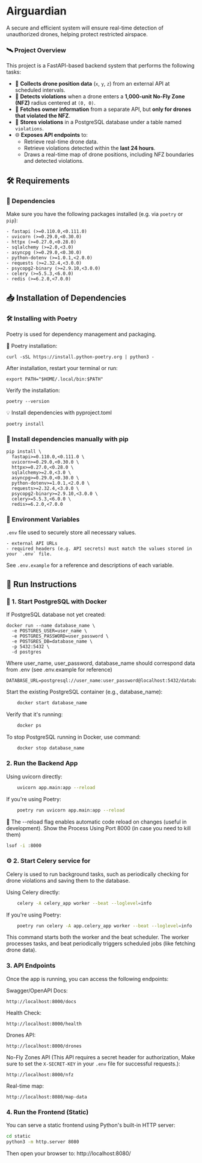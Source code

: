 # Airguardian
A secure and efficient system will ensure real-time detection of unauthorized drones, helping protect restricted airspace.

### 🛰️ Project Overview

This project is a FastAPI-based backend system that performs the following tasks:

- 📡 **Collects drone position data** (`x`, `y`, `z`) from an external API at scheduled intervals.
- 🚫 **Detects violations** when a drone enters a **1,000-unit No-Fly Zone (NFZ)** radius centered at `(0, 0)`.
- 👤 **Fetches owner information** from a separate API, but **only for drones that violated the NFZ**.
- 🐘 **Stores violations** in a PostgreSQL database under a table named `violations`.
- 🌐 **Exposes API endpoints** to:
  - Retrieve real-time drone data.
  - Retrieve violations detected within the **last 24 hours**.
  - Draws a real-time map of drone positions, including NFZ boundaries and detected violations.

## 🛠️ Requirements

### 🧩 Dependencies

Make sure you have the following packages installed (e.g. via `poetry` or `pip`):

	- fastapi (>=0.110.0,<0.111.0)
	- uvicorn (>=0.29.0,<0.30.0)
	- httpx (>=0.27.0,<0.28.0)
	- sqlalchemy (>=2.0,<3.0)
	- asyncpg (>=0.29.0,<0.30.0)
	- python-dotenv (>=1.0.1,<2.0.0)
	- requests (>=2.32.4,<3.0.0)
	- psycopg2-binary (>=2.9.10,<3.0.0)
	- celery (>=5.5.3,<6.0.0)
	- redis (>=6.2.0,<7.0.0)

## 📥 Installation of Dependencies

### 🛠️ Installing with Poetry

Poetry is used for dependency management and packaging.

📌 Poetry installation:

	curl -sSL https://install.python-poetry.org | python3 -

After installation, restart your terminal or run:

	export PATH="$HOME/.local/bin:$PATH"

Verify the installation:

	poetry --version
 
💡 Install dependencies with pyproject.toml

	poetry install

 ### 🔧 Install dependencies manually with pip

	pip install \
	  fastapi>=0.110.0,<0.111.0 \
	  uvicorn>=0.29.0,<0.30.0 \
	  httpx>=0.27.0,<0.28.0 \
	  sqlalchemy>=2.0,<3.0 \
	  asyncpg>=0.29.0,<0.30.0 \
	  python-dotenv>=1.0.1,<2.0.0 \
	  requests>=2.32.4,<3.0.0 \
	  psycopg2-binary>=2.9.10,<3.0.0 \
	  celery>=5.5.3,<6.0.0 \
	  redis>=6.2.0,<7.0.0

### 🔐 Environment Variables

`.env` file used to securely store all necessary values.

	- external API URLs
	- required headers (e.g. API secrets) must match the values stored in your `.env` file. 

See `.env.example` for a reference and descriptions of each variable.

## 🚀 Run Instructions

### 🐘 1. Start PostgreSQL with Docker

If PostgreSQL database not yet created:

	docker run --name database_name \
	  -e POSTGRES_USER=user_name \
	  -e POSTGRES_PASSWORD=user_password \
	  -e POSTGRES_DB=database_name \
	  -p 5432:5432 \
	  -d postgres

Where user_name, user_password, database_name should correspond data from .env (see .env.example for reference)

	DATABASE_URL=postgresql://user_name:user_password@localhost:5432/database_name

Start the existing PostgreSQL container (e.g., database_name):

```bash
	docker start database_name
```

Verify that it's running:
```bash
	docker ps
```

To stop PostgreSQL running in Docker, use command:
```bash
	docker stop database_name
```

### 2. Run the Backend App
Using uvicorn directly:
```bash
	uvicorn app.main:app --reload
```

If you're using Poetry:
```bash
	poetry run uvicorn app.main:app --reload
```
🔄 The --reload flag enables automatic code reload on changes (useful in development).
Show the Process Using Port 8000 (in case you need to kill them)
```bash
lsof -i :8000
```

### ⚙️ 2. Start Celery service for 

Celery is used to run background tasks, such as periodically checking for drone violations and saving them to the database.

Using Celery directly:
```bash
	celery -A celery_app worker --beat --loglevel=info
```

If you're using Poetry:
```bash
	poetry run celery -A app.celery_app worker --beat --loglevel=info
```
This command starts both the worker and the beat scheduler. The worker processes tasks, and beat periodically triggers scheduled jobs (like fetching drone data).

### 3. API Endpoints
Once the app is running, you can access the following endpoints:

Swagger/OpenAPI Docs: 

	http://localhost:8000/docs

Health Check: 
	
 	http://localhost:8000/health

Drones API: 
	
 	http://localhost:8000/drones

No-Fly Zones API (This API requires a secret header for authorization, Make sure to set the `X-SECRET-KEY` in your `.env` file for successful requests.): 

	http://localhost:8000/nfz

Real-time map: 

	http://localhost:8080/map-data

### 4. Run the Frontend (Static)
You can serve a static frontend using Python's built-in HTTP server:

```bash
cd static
python3 -m http.server 8080
```
Then open your browser to: http://localhost:8080/

